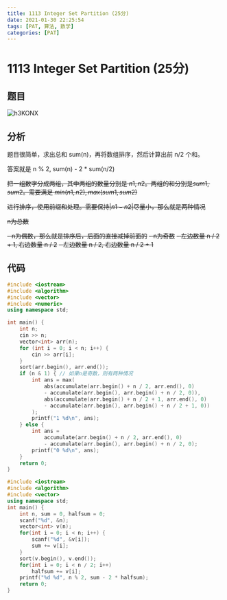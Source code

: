 ```yaml
---
title: 1113 Integer Set Partition (25分)
date: 2021-01-30 22:25:54
tags: [PAT, 算法, 数学]
categories: [PAT]
---
```

# 1113 Integer Set Partition (25分)

## 题目

![h3KONX](https://gitee.com/yoyhm/oss/raw/master/uPic/h3KONX.png)

## 分析

题目很简单，求出总和 sum(n)，再将数组排序，然后计算出前 n/2 个和。

答案就是 n % 2, sum(n) - 2 * sum(n/2)

~~把一组数字分成两组，其中两组的数量分别是 $n1, n2$。两组的和分别是$sum1, sum2$。需要满足 $min(n1,n2), max(sum1, sum2)$~~

~~进行排序，使用前缀和处理。需要保持$|n1-n2|$尽量小，那么就是两种情况~~

~~n为总数~~

~~- n为偶数，那么就是排序后，后面的直接减掉前面的~~
~~- n为奇数~~
	~~- 左边数量 n / 2 + 1, 右边数量 n / 2~~
	~~- 左边数量 n / 2, 右边数量 n / 2 + 1~~

## 代码
```C++
#include <iostream>
#include <algorithm>
#include <vector>
#include <numeric>
using namespace std;

int main() {
    int n;
    cin >> n;
    vector<int> arr(n);
    for (int i = 0; i < n; i++) {
        cin >> arr[i];
    }
    sort(arr.begin(), arr.end());
    if (n & 1) { // 如果n是奇数，则有两种情况
        int ans = max(
            abs(accumulate(arr.begin() + n / 2, arr.end(), 0)
            - accumulate(arr.begin(), arr.begin() + n / 2, 0)),
            abs(accumulate(arr.begin() + n / 2 + 1, arr.end(), 0)
            - accumulate(arr.begin(), arr.begin() + n / 2 + 1, 0))
        );
        printf("1 %d\n", ans);
    } else {
        int ans =
            accumulate(arr.begin() + n / 2, arr.end(), 0)
            - accumulate(arr.begin(), arr.begin() + n / 2, 0);
        printf("0 %d\n", ans);
    }
    return 0;
}
```

```C++
#include <iostream>
#include <algorithm>
#include <vector>
using namespace std;
int main() {
    int n, sum = 0, halfsum = 0;
    scanf("%d", &n);
    vector<int> v(n);
    for(int i = 0; i < n; i++) {
        scanf("%d", &v[i]);
        sum += v[i];
    }
    sort(v.begin(), v.end());
    for(int i = 0; i < n / 2; i++)
        halfsum += v[i];
    printf("%d %d", n % 2, sum - 2 * halfsum);
    return 0;
}
```
